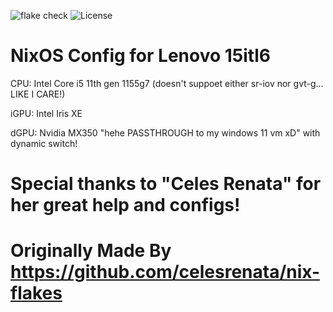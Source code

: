 ![flake check](https://github.com/yourusername/yourrepo/actions/workflows/check-flake.yml/badge.svg) ![License](https://img.shields.io/github/license/ArshamEbr/Nixo)

# NixOS Config for Lenovo 15itl6 
CPU: Intel Core i5 11th gen 1155g7 (doesn't suppoet either sr-iov nor gvt-g... LIKE I CARE!)

iGPU: Intel Iris XE

dGPU: Nvidia MX350 "hehe PASSTHROUGH to my windows 11 vm xD" with dynamic switch!

# Special thanks to "Celes Renata" for her great help and configs!

# Originally Made By https://github.com/celesrenata/nix-flakes 